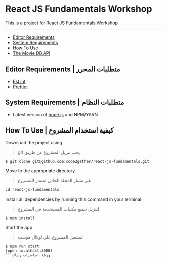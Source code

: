 # React JS Fundamentals Workshop

This is a project for React JS Fundamentals Workshop

---
 - [Editor Requirements](#editor-requirements)
 - [System Requirements](#system-requirements)
 - [How To Use](#how-to-use)
 - [The Movie DB API](#the-movie-db-api)

## Editor Requirements | متطلبات المحرر

- [EsLint](https://eslint.org/docs/user-guide/integrations#editors)
- [Prettier](https://github.com/prettier/prettier)

## System Requirements | متطلبات النظام

- Latest version of [node.js](https://nodejs.org/en/) and NPM/YARN

## How To Use | كيفية استخدام المشروع

Download the project using
> git يجب تنزيل المشروع عن طريق
```
$ git clone git@github.com:code2gether/react-js-fundamentals.git
```

Move to the appropriate directory
> غير مسار المجلد الحالي لمسار المشروع
```
cd react-js-fundamentals
```

Install all dependencies by running this command in your terminal
> لتنزيل جميع مكتبات المستخدمة في المشروع 
```
$ npm install
```

Start the app
> لتشغيل المشروع على لوكال هوست
```
$ npm run start
(open localhost:3000)
```ورشة اساسيات رياك
